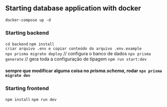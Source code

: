 ## Starting database application with docker
`docker-compose up -d`

### Starting backend
`cd backend` 
`npm install`  
`criar arquivo .env e copiar conteúdo do arquivo .env.example`  
`npx prisma migrate deploy`  // configura o banco de dados
`npx prisma generate`  // gera toda a configuração de tipagem
`npm run start:dev`  

#### sempre que modificar alguma coisa no *prisma.schema*, rodar `npx prisma migrate dev`

### Starting frontend
`npm install`
`npm run dev`

